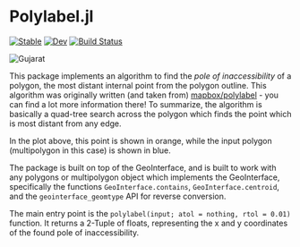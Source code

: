 # Polylabel.jl

[![Stable](https://img.shields.io/badge/docs-stable-blue.svg)](https://asinghvi17.github.io/Polylabel.jl/stable/)
[![Dev](https://img.shields.io/badge/docs-dev-blue.svg)](https://asinghvi17.github.io/Polylabel.jl/dev/)
[![Build Status](https://github.com/asinghvi17/Polylabel.jl/actions/workflows/CI.yml/badge.svg?branch=main)](https://github.com/asinghvi17/Polylabel.jl/actions/workflows/CI.yml?query=branch%3Amain)

![Gujarat](https://user-images.githubusercontent.com/32143268/214836992-7ff8b5d6-1a15-4655-a13d-bb12c04b4ce1.png)

This package implements an algorithm to find the _pole of inaccessibility_ of a polygon, the most distant internal point from the polygon outline.  This algorithm was originally written (and taken from) [mapbox/polylabel](https://github.com/mapbox/polylabel) - you can find a lot more information there!  To summarize, the algorithm is basically a quad-tree search across the polygon which finds the point which is most distant from any edge.  

In the plot above, this point is shown in orange, while the input polygon (multipolygon in this case) is shown in blue. 

The package is built on top of the GeoInterface, and is built to work with any polygons or multipolygon object which implements the GeoInterface, specifically the functions `GeoInterface.contains`, `GeoInterface.centroid`, and the `geointerface_geomtype` API for reverse conversion.  

The main entry point is the `polylabel(input; atol = nothing, rtol = 0.01)` function.  It returns a 2-Tuple of floats, representing the x and y coordinates of the found pole of inaccessibility.
